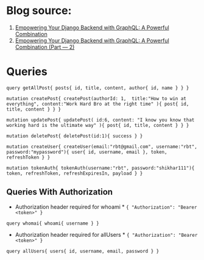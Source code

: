 # Blog source: 
1. [Empowering Your Django Backend with GraphQL: A Powerful Combination](https://medium.com/simform-engineering/empowering-your-django-backend-with-graphql-a-powerful-combination-764babd30bb0)
2. [Empowering Your Django Backend with GraphQL: A Powerful Combination (Part — 2)](https://medium.com/simform-engineering/empowering-your-django-backend-with-graphql-a-powerful-combination-part-2-2e9b0e5f17cd)

# Queries

`query getAllPost{
  posts{
    id,
    title,
    content,
    author{
      id,
      name
    }
  }
}`

`mutation createPost{
  createPost(authorId: 1, 
  	title:"How to win at everything",
    content:"Work Hard Bro at the right time"
  ){
    post{
      id, 
      title,
      content
    }
  }
}`

`mutation updatePost{
  updatePost(
    id:6,
  	content: "I know you know that working hard is the ultimate way"
  ){
    post{
      id,
      title,
      content
  	}
	}
}`

`mutation deletePost{
  deletePost(id:1){
    success
  }
}`

`mutation createUser{
  createUser(email:"rbt@gmail.com", username:"rbt", password:"mypassword"){
    user{
      id,
      username,
      email
    },
    token,
    refreshToken
  }
}`

`mutation tokenAuth{
  tokenAuth(username:"rbt", password:"shikhar111"){
    token,
    refreshToken,
    refreshExpiresIn,
    payload
  }
}`

## Queries With Authorization

* Authorization header required for whoami *
`{
    "Authorization": "Bearer <token>"
}`

`query whomai{
  whoami{
    username
  }
}`

* Authorization header required for allUsers *
`{
     "Authorization": "Bearer <token>"
}`

`query allUsers{
  users{
    id,
    username,
    email,
    password
  }
}`

